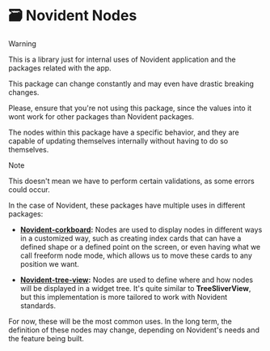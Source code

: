 # 🗃️ Novident Nodes

> [!WARNING]
> This is a library just for internal uses of Novident application 
> and the packages related with the app. 
>
> This package can change constantly and may even have drastic breaking changes.
>
> Please, ensure that you're not using this package, since the values 
> into it wont work for other packages than Novident packages.

The nodes within this package have a specific behavior, and they are capable of updating themselves internally without having to do so themselves.

> [!NOTE]
> This doesn't mean we have to perform certain validations, as some errors could occur.

In the case of Novident, these packages have multiple uses in different packages:

- **[Novident-corkboard](https://github.com/Novident/novident-corkboard):** Nodes are used to display nodes in different ways in a customized way, such as creating index cards that can have a defined shape or a defined point on the screen, or even having what we call freeform node mode, which allows us to move these cards to any position we want.

- **[Novident-tree-view](https://github.com/Novident/novident-tree-view):** Nodes are used to define where and how nodes will be displayed in a widget tree. It's quite similar to **TreeSliverView**, but this implementation is more tailored to work with Novident standards.

For now, these will be the most common uses. In the long term, the definition of these nodes may change, depending on Novident's needs and the feature being built.

